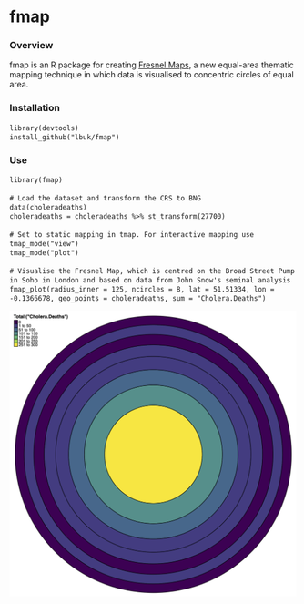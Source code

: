 # fmap

### Overview

fmap is an R package for creating [Fresnel Maps](https://www.liamthomasbolton.com/portfolio/FresnelMap/), a new equal-area thematic mapping technique in which data is visualised to concentric circles of equal area.

### Installation

    library(devtools)
    install_github("lbuk/fmap")

### Use

    library(fmap)

    # Load the dataset and transform the CRS to BNG
    data(choleradeaths)
    choleradeaths = choleradeaths %>% st_transform(27700)

    # Set to static mapping in tmap. For interactive mapping use tmap_mode("view")
    tmap_mode("plot")

    # Visualise the Fresnel Map, which is centred on the Broad Street Pump in Soho in London and based on data from John Snow's seminal analysis
    fmap_plot(radius_inner = 125, ncircles = 8, lat = 51.51334, lon = -0.1366678, geo_points = choleradeaths, sum = "Cholera.Deaths")

![](https://github.com/lbuk/fmap/blob/master/img/fmap_johnsnow_example.png)

